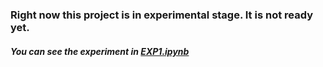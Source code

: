 ### Right now this project is in experimental stage. It is not ready yet.
##### You can see the experiment in [EXP1.ipynb](https://github.com/Karan-Choudhary/TF_Faster_RCNN/blob/main/notebooks/EXP1.ipynb)